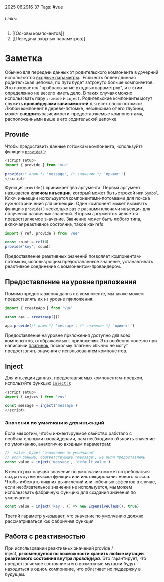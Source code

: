 2025 06 2916 37
Tags: #vue 
###### Links: 
1) [[Основы компонентов]]
2) [[Передача входных параметров]]
# Заметка
Обычно для передачи данных от родительского компонента в дочерний используются [входные параметры](https://ru.vuejs.org/guide/components/props.html).  Если есть более длинная родительская цепочка, по пути будет затронуто больше компонентов. Это называется "пробрасывание входных параметров", и с этим определенно не весело иметь дело. В таких случаях можно использовать пару `provide` и `inject`. Родительские компоненты могут служить **провайдерами зависимостей** для всех своих потомков. Любой компонент в дереве-потомке, независимо от его глубины, может **внедрить** зависимости, предоставляемые компонентами, расположенными выше в его родительской цепочке.
## Provide
Чтобы предоставить данные потомкам компонента, используйте функцию [`provide()`](https://ru.vuejs.org/api/composition-api-dependency-injection.html#provide):
```js
<script setup>
import { provide } from 'vue'

provide(/* ключ */ 'message', /* значение */ 'привет!')
</script>
```
Функция `provide()` принимает два аргумента. Первый аргумент называется **ключом инъекции**, который может быть строкой или `Symbol`. Ключ инъекции используется компонентами-потомками для поиска нужного значения для инъекции. Один компонент может вызывать функцию `provide()` несколько раз с разными ключами инъекции для получения различных значений.
Вторым аргументом является предоставляемое значение. Значение может быть любого типа, включая реактивное состояние, такое как refs:
```js
import { ref, provide } from 'vue'

const count = ref(0)
provide('key', count)
```
Предоставление реактивных значений позволяет компонентам-потомкам, использующим предоставленное значение, устанавливать реактивное соединение с компонентом-провайдером.
## Предоставление на уровне приложения
Помимо предоставления данных в компоненте, мы также можем предоставлять их на уровне приложения:
```js
import { createApp } from 'vue'

const app = createApp({})

app.provide(/* ключ */ 'message', /* значение */ 'привет!')
```
Предоставление на уровне приложения доступно для всех компонентов, отображаемых в приложении. Это особенно полезно при написании [плагинов](https://ru.vuejs.org/guide/reusability/plugins.html), поскольку плагины обычно не могут предоставлять значения с использованием компонентов.
## Inject
Для инъекции данных, предоставляемых компонентом-предком, используйте функцию [`inject()`](https://ru.vuejs.org/api/composition-api-dependency-injection.html#inject):
```js
<script setup>
import { inject } from 'vue'

const message = inject('message')
</script>
```
### Значения по умолчанию для инъекций
Если мы хотим, чтобы инжектируемое свойство работало с необязательными провайдерами, нам необходимо объявить значение по умолчанию, аналогично входным параметрам:
```js
// `value` будет "значением по умолчанию"
// если данные, соответствующие "message", не были предоставлены
const value = inject('message', 'default value')
```
В некоторых случаях значение по умолчанию может потребоваться создать путем вызова функции или инстанцирования нового класса. Чтобы избежать лишних вычислений или побочных эффектов в случае, если необязательное значение не используется, мы можем использовать фабричную функцию для создания значения по умолчанию:
```js
const value = inject('key', () => new ExpensiveClass(), true)
```
Третий параметр указывает, что значение по умолчанию должно рассматриваться как фабричная функция.
## Работа с реактивностью
При использовании реактивных значений provide / inject, **рекомендуется по возможности хранить любые мутации реактивного состояния внутри _провайдера_**. Это гарантирует, что предоставляемое состояние и его возможные мутации будут находиться в одном компоненте, что облегчает их поддержку в будущем.